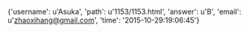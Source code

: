 {'username': u'Asuka', 'path': u'1153/1153.html', 'answer': u'B', 'email': u'zhaoxihang@gmail.com', 'time': '2015-10-29:19:06:45'}